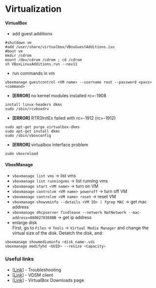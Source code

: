 # Virtualization
#### VirtualBox
* add guest additions  
```
#shutdown vm  
#add /user/share/virtualbox/VBoxGuestAdditions.iso  
#boot vm  
mkdir /cdrom  
mount /dev/cdrom /cdrom ; cd /cdrom  
sh VBoxLinuxAdditions.run --nox11 
```

* run commands in vm  
```
vboxmanage guestcontrol <VM name> --username root --password <pass> <command>
```

* **\[ERROR\]** no kernel modules installed rc=-1908  
```
install linux-headers dkms  
sudo /sbin/rcvboxdrv  
```

* **\[ERROR\]** RTR3InitEx failed with rc=-1912 (rc=-1912)  
```
sudo apt-get purge virtualbox-dkms
sudo apt-get install dkms  
sudo /sbin/vboxconfig
```

* **\[ERROR\]** virtualbox interface problem  
```
sudo vboxreload
```


#### VboxManage
* `vboxmanage list vms` -> list vms
* `vboxmanage list runningvms` -> list running vms
* `vboxmanage start <VM name>` -> turn on VM
* `vboxmanage controlvm <VM name> poweroff` -> turn off VM
* `vboxmanage controlvm <VM name> reset` -> reset VM
* `vboxmanage showvminfo --details <VM ID> | fgrep MAC` -> get mac address
* `vboxmanage dhcpserver findlease --network NatNetwork --mac-address=08002783E8BB` -> get ip address
* enlarge disk  
First, go to `Files` -> `Tools` -> `Virtual Media Manager` 
and change the virtual size of the disk. Detatch the disk, and:
```bash
vboxmanage showmediuminfo <disk_name>.vdi
vboxmanage modifyhd <UUID> --resize <Capacity>
```


### Useful links
* [[Link]](https://rhv.bradmin.org/ovirt-engine/docs/Installing_Red_Hat_Virtualization_as_a_self-hosted_engine_using_the_command_line/Troubleshooting_SHE_SHE_cli_deploy.html) - Troubleshooting
* [[Link]](https://download.virtualbox.org/virtualbox/) - VDSM client 
* [[Link]](https://download.virtualbox.org/virtualbox/) - VirtualBox Downloads page
